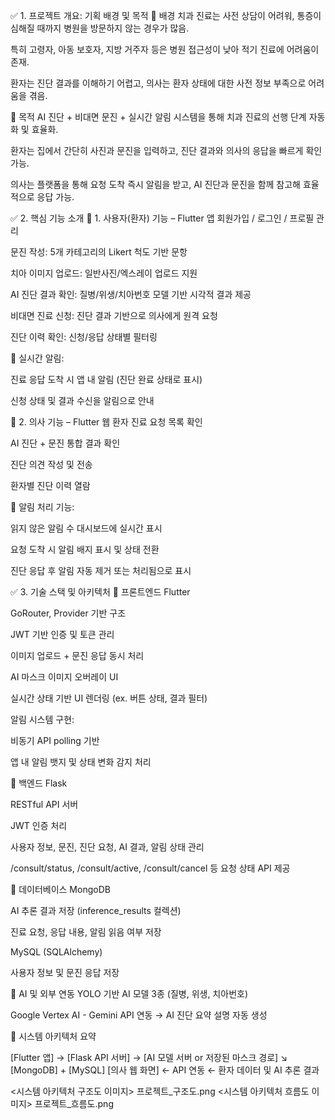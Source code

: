 ✅ 1. 프로젝트 개요: 기획 배경 및 목적
🔹 배경
치과 진료는 사전 상담이 어려워, 통증이 심해질 때까지 병원을 방문하지 않는 경우가 많음.

특히 고령자, 아동 보호자, 지방 거주자 등은 병원 접근성이 낮아 적기 진료에 어려움이 존재.

환자는 진단 결과를 이해하기 어렵고, 의사는 환자 상태에 대한 사전 정보 부족으로 어려움을 겪음.

🔹 목적
AI 진단 + 비대면 문진 + 실시간 알림 시스템을 통해 치과 진료의 선행 단계 자동화 및 효율화.

환자는 집에서 간단히 사진과 문진을 입력하고, 진단 결과와 의사의 응답을 빠르게 확인 가능.

의사는 플랫폼을 통해 요청 도착 즉시 알림을 받고, AI 진단과 문진을 함께 참고해 효율적으로 응답 가능.

✅ 2. 핵심 기능 소개
🔹 1. 사용자(환자) 기능 – Flutter 앱
회원가입 / 로그인 / 프로필 관리

문진 작성: 5개 카테고리의 Likert 척도 기반 문항

치아 이미지 업로드: 일반사진/엑스레이 업로드 지원

AI 진단 결과 확인: 질병/위생/치아번호 모델 기반 시각적 결과 제공

비대면 진료 신청: 진단 결과 기반으로 의사에게 원격 요청

진단 이력 확인: 신청/응답 상태별 필터링

🔔 실시간 알림:

진료 응답 도착 시 앱 내 알림 (진단 완료 상태로 표시)

신청 상태 및 결과 수신을 알림으로 안내

🔹 2. 의사 기능 – Flutter 웹
환자 진료 요청 목록 확인

AI 진단 + 문진 통합 결과 확인

진단 의견 작성 및 전송

환자별 진단 이력 열람

🔔 알림 처리 기능:

읽지 않은 알림 수 대시보드에 실시간 표시

요청 도착 시 알림 배지 표시 및 상태 전환

진단 응답 후 알림 자동 제거 또는 처리됨으로 표시

✅ 3. 기술 스택 및 아키텍처
🔹 프론트엔드
Flutter

GoRouter, Provider 기반 구조

JWT 기반 인증 및 토큰 관리

이미지 업로드 + 문진 응답 동시 처리

AI 마스크 이미지 오버레이 UI

실시간 상태 기반 UI 렌더링 (ex. 버튼 상태, 결과 필터)

알림 시스템 구현:

비동기 API polling 기반

앱 내 알림 뱃지 및 상태 변화 감지 처리

🔹 백엔드
Flask

RESTful API 서버

JWT 인증 처리

사용자 정보, 문진, 진단 요청, AI 결과, 알림 상태 관리

/consult/status, /consult/active, /consult/cancel 등 요청 상태 API 제공

🔹 데이터베이스
MongoDB

AI 추론 결과 저장 (inference_results 컬렉션)

진료 요청, 응답 내용, 알림 읽음 여부 저장

MySQL (SQLAlchemy)

사용자 정보 및 문진 응답 저장

🔹 AI 및 외부 연동
YOLO 기반 AI 모델 3종 (질병, 위생, 치아번호)

Google Vertex AI - Gemini API 연동
→ AI 진단 요약 설명 자동 생성

🔹 시스템 아키텍처 요약
 

[Flutter 앱] → [Flask API 서버] → [AI 모델 서버 or 저장된 마스크 경로]
                                 ↘︎ [MongoDB] + [MySQL]
[의사 웹 화면] ← API 연동 ← 환자 데이터 및 AI 추론 결과

 

<시스템 아키텍처 구조도 이미지>
프로젝트_구조도.png
<시스템 아키텍처 흐름도 이미지>
프로젝트_흐름도.png
